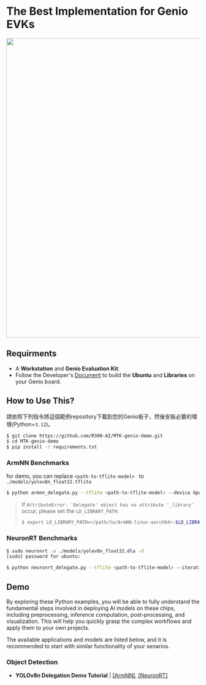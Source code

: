 # The Best Implementation for Genio EVKs

<div align="center">
<img src="https://github.com/R300-AI/ITRI-AI-Hub/blob/main/docs/assets/images/pages/genio_510_demonstration_workflow.png" width="780"/>
</div>

## Requirments
* A **Workstation** and **Genio Evaluation Kit**.
* Follow the Developer's [Document](https://r300-ai.github.io/ITRI-AI-Hub/docs/genio-evk.html) to build the **Ubuntu** and **Libraries** on your Genio board.

## How to Use This?
  請依照下列指令將這個範例repository下載到您的Genio板子，然後安裝必要的環境(Python=`3.12`)。
  ```bash
  $ git clone https://github.com/R300-AI/MTK-genio-demo.git
  $ cd MTK-genio-demo
  $ pip install -r requirements.txt
  ```

### ArmNN Benchmarks
for demo, you can replace `<path-to-tflite-model> ` to `./models/yolov8n_float32.tflite`
  ```bash
  $ python armnn_delegate.py --tflite <path-to-tflite-model> --device GpuAcc --iteration 10
  ```
  > If `AttributeError: 'Delegate' object has no attribute '_library'` occur, please set the `LD_LIBRARY_PATH`:
  > ```bash
  > $ export LD_LIBRARY_PATH=</path/to/ArmNN-linux-aarch64>:$LD_LIBRARY_PATH
  > ```
### NeuronRT Benchmarks
  ```bash
  $ sudo neuronrt -a ./models/yolov8n_float32.dla -d
  [sudo] password for ubuntu:

  $ python neuronrt_delegate.py --tflite <path-to-tflite-model> --iteration 10
  ```

## Demo
By exploring these Python examples, you will be able to fully understand the fundamental steps involved in deploying AI models on these chips, including preprocessing, inference computation, post-processing, and visualization. This will help you quickly grasp the complex workflows and apply them to your own projects.

The available applications and models are listed below, and it is recommended to start with similar functionality of your senarios.
### Object Detection
* **YOLOv8n Delegation Demo Tutorial** | [[ArmNN]](https://github.com/R300-AI/MTK-genio-demo/blob/main/docs/run_yolov8n_via_armnn.md), [[NeuronRT]](https://github.com/R300-AI/MTK-genio-demo/blob/main/docs/run_yolov8n_via_neuronrt.md)
